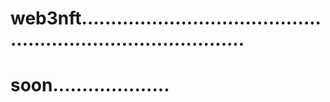# web3nft.................................................................................
# soon....................
